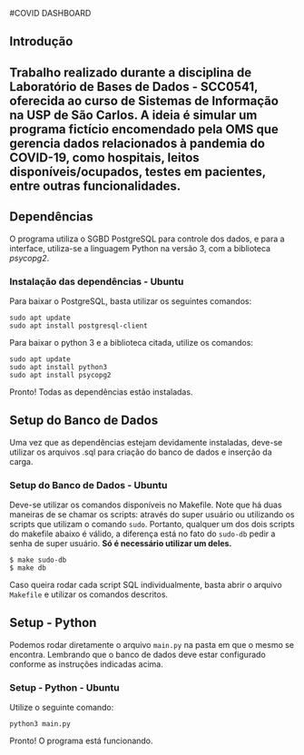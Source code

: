 #COVID DASHBOARD

## Introdução

Trabalho realizado durante a disciplina de Laboratório de Bases de Dados - SCC0541, oferecida ao curso de Sistemas de Informação na USP de São Carlos. A ideia é simular um programa fictício encomendado pela OMS que gerencia dados relacionados à pandemia do COVID-19, como hospitais, leitos disponíveis/ocupados, testes em pacientes, entre outras funcionalidades.
---
## Dependências
O programa utiliza o SGBD PostgreSQL para controle dos dados, e para a interface, utiliza-se a linguagem Python na versão 3, com a biblioteca *psycopg2*.

### Instalação das dependências - Ubuntu
Para baixar o PostgreSQL, basta utilizar os seguintes comandos:
```
sudo apt update
sudo apt install postgresql-client
```

Para baixar o python 3 e a biblioteca citada, utilize os comandos:
```
sudo apt update
sudo apt install python3
sudo apt install psycopg2
```

Pronto! Todas as dependências estão instaladas.

## Setup do Banco de Dados
Uma vez que as dependências estejam devidamente instaladas, deve-se utilizar os arquivos .sql para criação do banco de dados e inserção da carga.
### Setup do Banco de Dados - Ubuntu
Deve-se utilizar os comandos disponíveis no Makefile. Note que há duas maneiras de se chamar os scripts: através do super usuário ou utilizando os scripts que utilizam o comando ```sudo```. Portanto, qualquer um dos dois scripts do makefile abaixo é válido, a diferença está no fato do ```sudo-db``` pedir a senha de super usuário. **Só é necessário utilizar um deles.**

```
$ make sudo-db
$ make db
```

Caso queira rodar cada script SQL individualmente, basta abrir o arquivo ```Makefile``` e utilizar os comandos descritos.

## Setup - Python
Podemos rodar diretamente o arquivo ```main.py``` na pasta em que o mesmo se encontra. Lembrando que o banco de dados deve estar configurado conforme as instruções indicadas acima.

### Setup - Python - Ubuntu
Utilize o seguinte comando:
```
python3 main.py
```

Pronto! O programa está funcionando.

